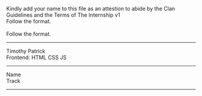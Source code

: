 Kindly add your name to this file as an attestion to abide by the Clan Guidelines and the Terms of The Internship v1
<br/> Follow the format.<br/> 	<br/> Follow the format.<br/> 
___	___
Timothy Patrick <br/>
Frontend: HTML CSS JS
___ ___

Name <br/>
Track	
___	___

